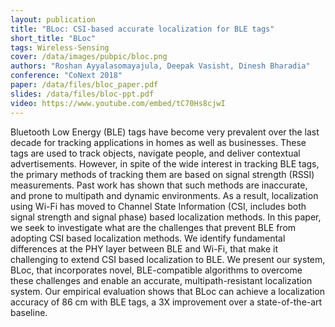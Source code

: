 ```yaml
---
layout: publication
title: "BLoc: CSI-based accurate localization for BLE tags"
short_title: "BLoc"
tags: Wireless-Sensing
cover: /data/images/pubpic/bloc.png
authors: "Roshan Ayyalasomayajula, Deepak Vasisht, Dinesh Bharadia"
conference: "CoNext 2018"
paper: /data/files/bloc_paper.pdf
slides: /data/files/bloc-ppt.pdf
video: https://www.youtube.com/embed/tC70Hs8cjwI
---
```


Bluetooth Low Energy (BLE) tags have become very prevalent over the last decade for tracking applications in homes as well as businesses. These tags are used to track objects, navigate people, and deliver contextual advertisements. However, in spite of the wide interest in tracking BLE tags, the primary methods of tracking them are based on signal strength (RSSI) measurements. Past work has shown that such methods are inaccurate, and prone to multipath and dynamic environments. As a result, localization using Wi-Fi has moved to Channel State Information (CSI, includes both signal strength and signal phase) based localization methods. In this paper, we seek to investigate what are the challenges that prevent BLE from adopting CSI based localization methods. We identify fundamental differences at the PHY layer between BLE and Wi-Fi, that make it challenging to extend CSI based localization to BLE. We present our system, BLoc, that incorporates novel, BLE-compatible algorithms to overcome these challenges and enable an accurate, multipath-resistant localization system. Our empirical evaluation shows that BLoc can achieve a localization accuracy of 86 cm with BLE tags, a 3X improvement over a state-of-the-art baseline.
